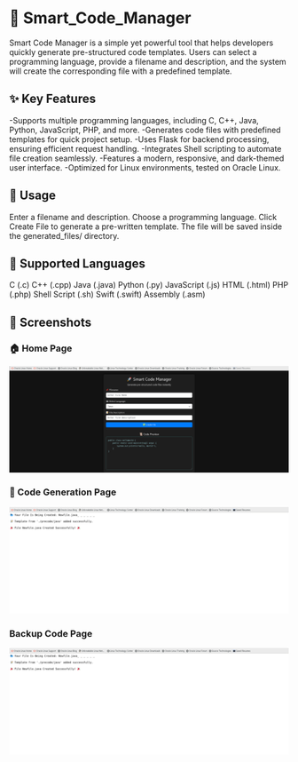 # 📌 Smart_Code_Manager
Smart Code Manager is a simple yet powerful tool that helps developers quickly generate pre-structured code templates. Users can select a programming language, provide a filename and description, and the system will create the corresponding file with a predefined template.

## ✨ Key Features
-Supports multiple programming languages, including C, C++, Java, Python, JavaScript, PHP, and more.
-Generates code files with predefined templates for quick project setup.
-Uses Flask for backend processing, ensuring efficient request handling.
-Integrates Shell scripting to automate file creation seamlessly.
-Features a modern, responsive, and dark-themed user interface.
-Optimized for Linux environments, tested on Oracle Linux.

## 📜 Usage
Enter a filename and description.
Choose a programming language.
Click Create File to generate a pre-written template.
The file will be saved inside the generated_files/ directory.

## 📌 Supported Languages
C (.c)
C++ (.cpp)
Java (.java)
Python (.py)
JavaScript (.js)
HTML (.html)
PHP (.php)
Shell Script (.sh)
Swift (.swift)
Assembly (.asm)

## 📸 Screenshots

### 🏠 Home Page
![Home Page](https://github.com/Ashish-j0511/Smart_Code_Manager/blob/863939c7c9712045bcea87fa58705d7f5697254c/Home_page.png)

### 📝 Code Generation Page
![Code Generation](https://github.com/Ashish-j0511/Smart_Code_Manager/blob/1e07adcd97b20e51740dfb1ff84de82f9e79ab38/Code_generating_page.png)

### Backup Code Page
![Backup Code Page](https://github.com/Ashish-j0511/Smart_Code_Manager/blob/1e07adcd97b20e51740dfb1ff84de82f9e79ab38/Code_generating_page.png)


